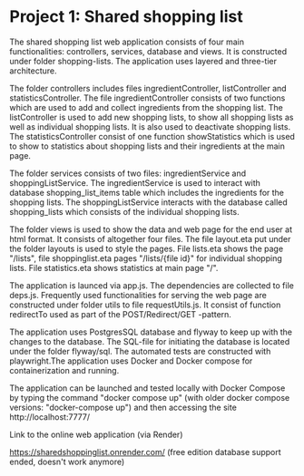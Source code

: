 # Project 1: Shared shopping list

The shared shopping list web application consists of four main functionalities: controllers, services, database and views. It is constructed under folder shopping-lists. The application uses layered and three-tier architecture.

The folder controllers includes files ingredientController, listController and statisticsController. The file ingredientController consists of two functions which are used to add and collect ingredients from the shopping list. The listController is used to add new shopping lists, to show all shopping lists as well as individual shopping lists. It is also used to deactivate shopping lists. The statisticsController consist of one function showStatistics which is used to show to statistics about shopping lists and their ingredients at the main page.

The folder services consists of two files: ingredientService and shoppingListService. The ingredientService is used to interact with database shopping_list_items table which includes the ingredients for the shopping lists. The shoppingListService interacts with the database called shopping_lists which consists of the individual shopping lists.

The folder views is used to show the data and web page for the end user at html format. It consists of altogether four files. The file layout.eta put under the folder layouts is used to style the pages. File lists.eta shows the page "/lists", file shoppinglist.eta pages "/lists/{file id}" for individual shopping lists. File statistics.eta shows statistics at main page "/".

The application is launced via app.js. The dependencies are collected to file deps.js. Frequently used functionalities for serving the web page are constructed under folder utils to file requestUtils.js. It consist of function redirectTo used as part of the POST/Redirect/GET -pattern.  

The application uses PostgresSQL database and flyway to keep up with the changes to the database. The SQL-file for initiating the database is located under the folder flyway/sql. The automated tests are constructed with playwright.The application uses Docker and Docker compose for containerization and running.



The application can be launched and tested locally with Docker Compose by typing the command "docker compose up" (with older docker compose versions: "docker-compose up") and then accessing the site http://localhost:7777/

Link to the online web application (via Render)

https://sharedshoppinglist.onrender.com/ (free edition database support ended, doesn't work anymore)


